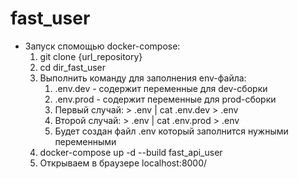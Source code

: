 # fast_user

- Запуск спомощью docker-compose:
    1. git clone {url_repository}
    2. cd dir_fast_user
    3. Выполнить команду для заполнения env-файла:
        1) .env.dev - содержит переменные для dev-сборки
        2) .env.prod - содержит переменные для prod-сборки
        3) Первый случай:  > .env | cat .env.dev > .env
        4) Второй случай:  > .env | cat .env.prod > .env
        5) Будет создан файл .env который заполнится нужными переменными
    4. docker-compose up -d --build fast_api_user
    5. Открываем в браузере localhost:8000/
